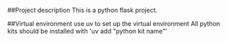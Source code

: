 ##Project description
This is a python flask project.

##Virtual environment
use uv to set up the virtual environment
All python kits should be installed with 'uv add "python kit name"'

